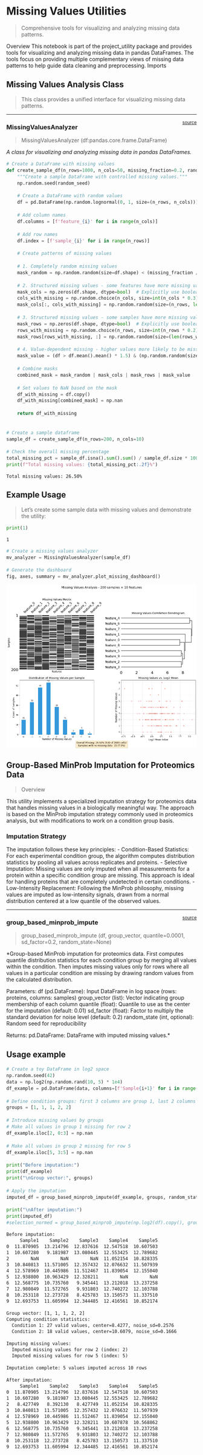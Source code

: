# Missing Values Utilities


<!-- WARNING: THIS FILE WAS AUTOGENERATED! DO NOT EDIT! -->

> Comprehensive tools for visualizing and analyzing missing data
> patterns.

Overview This notebook is part of the project_utility package and
provides tools for visualizing and analyzing missing data in pandas
DataFrames. The tools focus on providing multiple complementary views of
missing data patterns to help guide data cleaning and preprocessing.
Imports

## Missing Values Analysis Class

> This class provides a unified interface for visualizing missing data
> patterns.

------------------------------------------------------------------------

<a
href="https://github.com/mtinti/ProjectUtility/blob/main/ProjectUtility/mis_val_utility.py#L23"
target="_blank" style="float:right; font-size:smaller">source</a>

### MissingValuesAnalyzer

>  MissingValuesAnalyzer (df:pandas.core.frame.DataFrame)

*A class for visualizing and analyzing missing data in pandas
DataFrames.*

``` python
# Create a DataFrame with missing values
def create_sample_df(n_rows=1000, n_cols=50, missing_fraction=0.2, random_seed=42):
    """Create a sample DataFrame with controlled missing values."""
    np.random.seed(random_seed)
    
    # Create a DataFrame with random values
    df = pd.DataFrame(np.random.lognormal(0, 1, size=(n_rows, n_cols)))
    
    # Add column names
    df.columns = [f'feature_{i}' for i in range(n_cols)]
    
    # Add row names
    df.index = [f'sample_{i}' for i in range(n_rows)]
    
    # Create patterns of missing values
    
    # 1. Completely random missing values
    mask_random = np.random.random(size=df.shape) < (missing_fraction / 2)
    
    # 2. Structured missing values - some features have more missing values
    mask_cols = np.zeros(df.shape, dtype=bool)  # Explicitly use boolean dtype
    cols_with_missing = np.random.choice(n_cols, size=int(n_cols * 0.3), replace=False)
    mask_cols[:, cols_with_missing] = np.random.random(size=(n_rows, len(cols_with_missing))) < missing_fraction
    
    # 3. Structured missing values - some samples have more missing values
    mask_rows = np.zeros(df.shape, dtype=bool)  # Explicitly use boolean dtype
    rows_with_missing = np.random.choice(n_rows, size=int(n_rows * 0.2), replace=False)
    mask_rows[rows_with_missing, :] = np.random.random(size=(len(rows_with_missing), n_cols)) < missing_fraction
    
    # 4. Value-dependent missing - higher values more likely to be missing
    mask_value = (df > df.mean().mean() * 1.5) & (np.random.random(size=df.shape) < 0.5)
    
    # Combine masks
    combined_mask = mask_random | mask_cols | mask_rows | mask_value
    
    # Set values to NaN based on the mask
    df_with_missing = df.copy()
    df_with_missing[combined_mask] = np.nan
    
    return df_with_missing


# Create a sample dataframe
sample_df = create_sample_df(n_rows=200, n_cols=10)

# Check the overall missing percentage
total_missing_pct = sample_df.isna().sum().sum() / sample_df.size * 100
print(f"Total missing values: {total_missing_pct:.2f}%")
```

    Total missing values: 26.50%

## Example Usage

> Let’s create some sample data with missing values and demonstrate the
> utility:

``` python
print(1)
```

    1

``` python
# Create a missing values analyzer
mv_analyzer = MissingValuesAnalyzer(sample_df)

# Generate the dashboard
fig, axes, summary = mv_analyzer.plot_missing_dashboard()
```

![](02_mis_val_utility_files/figure-commonmark/cell-5-output-1.png)

## Group-Based MinProb Imputation for Proteomics Data

> Overview

This utility implements a specialized imputation strategy for proteomics
data that handles missing values in a biologically meaningful way. The
approach is based on the MinProb imputation strategy commonly used in
proteomics analysis, but with modifications to work on a condition group
basis.

### Imputation Strategy

The imputation follows these key principles: - Condition-Based
Statistics: For each experimental condition group, the algorithm
computes distribution statistics by pooling all values across replicates
and proteins. - Selective Imputation: Missing values are only imputed
when all measurements for a protein within a specific condition group
are missing. This approach is ideal for handling proteins that are
completely undetected in certain conditions. - Low-Intensity
Replacement: Following the MinProb philosophy, missing values are
imputed as low-intensity signals, drawn from a normal distribution
centered at a low quantile of the observed values.

------------------------------------------------------------------------

<a
href="https://github.com/mtinti/ProjectUtility/blob/main/ProjectUtility/mis_val_utility.py#L274"
target="_blank" style="float:right; font-size:smaller">source</a>

### group_based_minprob_impute

>  group_based_minprob_impute (df, group_vector, quantile=0.0001,
>                                  sd_factor=0.2, random_state=None)

\*Group-based MinProb imputation for proteomics data. First computes
quantile distribution statistics for each condition group by merging all
values within the condition. Then imputes missing values only for rows
where all values in a particular condition are missing by drawing random
values from the calculated distribution.

Parameters: df (pd.DataFrame): Input DataFrame in log space (rows:
proteins, columns: samples) group_vector (list): Vector indicating group
membership of each column quantile (float): Quantile to use as the
center for the imputation (default: 0.01) sd_factor (float): Factor to
multiply the standard deviation for noise level (default: 0.2)
random_state (int, optional): Random seed for reproducibility

Returns: pd.DataFrame: DataFrame with imputed missing values.\*

## Usage example

``` python
# Create a toy DataFrame in log2 space
np.random.seed(42)
data = np.log2(np.random.rand(10, 5) * 1e4)
df_example = pd.DataFrame(data, columns=[f'Sample{i+1}' for i in range(5)])

# Define condition groups: first 3 columns are group 1, last 2 columns are group 2
groups = [1, 1, 1, 2, 2]

# Introduce missing values by groups
# Make all values in group 1 missing for row 2
df_example.iloc[2, 0:3] = np.nan

# Make all values in group 2 missing for row 5
df_example.iloc[5, 3:5] = np.nan

print("Before imputation:")
print(df_example)
print("\nGroup vector:", groups)

# Apply the imputation
imputed_df = group_based_minprob_impute(df_example, groups, random_state=42)

print("\nAfter imputation:")
print(imputed_df)
#selection_normed = group_based_minprob_impute(np.log2(df).copy(), group_vector=[1,1,1,2,2,3,3,4,4,4,5,5,5])
```

    Before imputation:
         Sample1    Sample2    Sample3    Sample4    Sample5
    0  11.870905  13.214796  12.837616  12.547518  10.607503
    1  10.607280   9.181987  13.080445  12.553425  12.789682
    2        NaN        NaN        NaN  11.052154  10.828335
    3  10.840813  11.571005  12.357432  12.076632  11.507939
    4  12.578969  10.445986  11.512467  11.839054  12.155040
    5  12.938800  10.963429  12.328211        NaN        NaN
    6  12.568775  10.735760   9.345441  13.212018  13.237258
    7  12.980849  11.572765   9.931803  12.740272  12.103788
    8  10.253118  12.273728   8.425783  13.150573  11.337510
    9  12.693753  11.605994  12.344485  12.416561  10.852174

    Group vector: [1, 1, 1, 2, 2]
    Computing condition statistics:
      Condition 1: 27 valid values, center=8.4277, noise_sd=0.2576
      Condition 2: 18 valid values, center=10.6079, noise_sd=0.1666

    Imputing missing values:
      Imputed missing values for row 2 (index: 2)
      Imputed missing values for row 5 (index: 5)

    Imputation complete: 5 values imputed across 10 rows

    After imputation:
         Sample1    Sample2    Sample3    Sample4    Sample5
    0  11.870905  13.214796  12.837616  12.547518  10.607503
    1  10.607280   9.181987  13.080445  12.553425  12.789682
    2   8.427749   8.392130   8.427749  11.052154  10.828335
    3  10.840813  11.571005  12.357432  12.076632  11.507939
    4  12.578969  10.445986  11.512467  11.839054  12.155040
    5  12.938800  10.963429  12.328211  10.607878  10.568862
    6  12.568775  10.735760   9.345441  13.212018  13.237258
    7  12.980849  11.572765   9.931803  12.740272  12.103788
    8  10.253118  12.273728   8.425783  13.150573  11.337510
    9  12.693753  11.605994  12.344485  12.416561  10.852174
